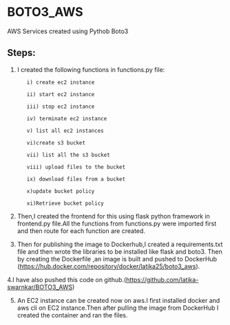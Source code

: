 # BOTO3_AWS
AWS Services created using Pythob Boto3
## Steps:
1. I created the following functions in functions.py file:

          i) create ec2 instance

          ii) start ec2 instance

          iii) stop ec2 instance

          iv) terminate ec2 instance

          v) list all ec2 instances

          vi)create s3 bucket

          vii) list all the s3 bucket

          viii) upload files to the bucket

          ix) download files from a bucket

          x)update bucket policy

          xi)Retrieve bucket policy
     
2. Then,I created the frontend for this using flask python framework in frontend.py file.All the functions from functions.py were imported first and then route for each function are created.

3. Then for publishing the image to Dockerhub,I created a requirements.txt file and then wrote the libraries to be installed like flask and boto3.
   Then by creating the Dockerfile ,an image is built and pushed to DockerHub (https://hub.docker.com/repository/docker/latika25/boto3_aws).
   
4.I have also pushed this code on github.(https://github.com/latika-swarnkar/BOTO3_AWS)

5. An EC2 instance can be created now on aws.I first installed docker and aws cli on EC2 instance.Then after pulling the image from DockerHub I created the container and ran the files.


